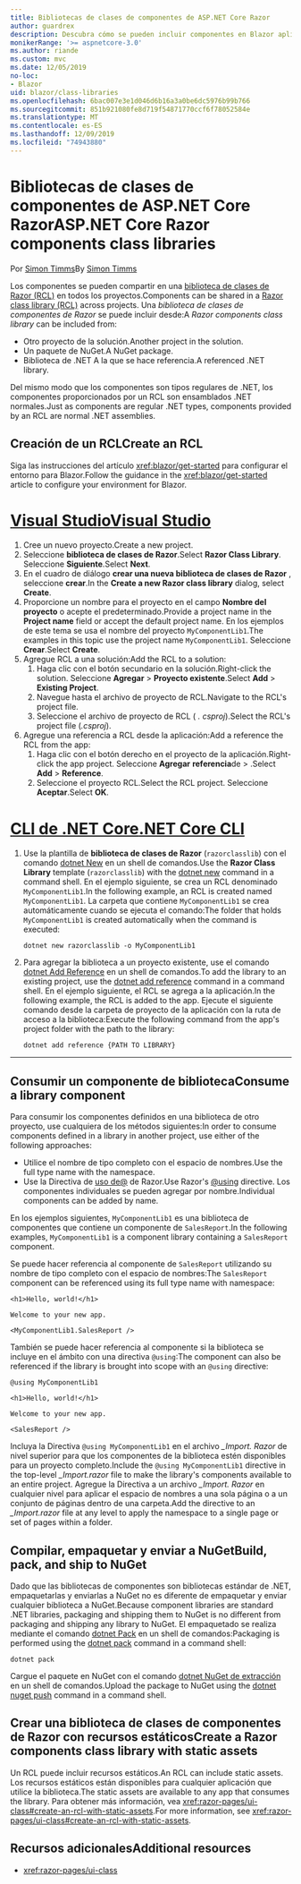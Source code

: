 ```yaml
---
title: Bibliotecas de clases de componentes de ASP.NET Core Razor
author: guardrex
description: Descubra cómo se pueden incluir componentes en Blazor aplicaciones desde una biblioteca de componentes externos.
monikerRange: '>= aspnetcore-3.0'
ms.author: riande
ms.custom: mvc
ms.date: 12/05/2019
no-loc:
- Blazor
uid: blazor/class-libraries
ms.openlocfilehash: 6bac007e3e1d046d6b16a3a0be6dc5976b99b766
ms.sourcegitcommit: 851b921080fe8d719f54871770ccf6f78052584e
ms.translationtype: MT
ms.contentlocale: es-ES
ms.lasthandoff: 12/09/2019
ms.locfileid: "74943880"
---
```

# <a name="aspnet-core-razor-components-class-libraries"></a><span data-ttu-id="38b0d-103">Bibliotecas de clases de componentes de ASP.NET Core Razor</span><span class="sxs-lookup"><span data-stu-id="38b0d-103">ASP.NET Core Razor components class libraries</span></span>

<span data-ttu-id="38b0d-104">Por [Simon Timms](https://github.com/stimms)</span><span class="sxs-lookup"><span data-stu-id="38b0d-104">By [Simon Timms](https://github.com/stimms)</span></span>

<span data-ttu-id="38b0d-105">Los componentes se pueden compartir en una [biblioteca de clases de Razor (RCL)](xref:razor-pages/ui-class) en todos los proyectos.</span><span class="sxs-lookup"><span data-stu-id="38b0d-105">Components can be shared in a [Razor class library (RCL)](xref:razor-pages/ui-class) across projects.</span></span> <span data-ttu-id="38b0d-106">Una *biblioteca de clases de componentes de Razor* se puede incluir desde:</span><span class="sxs-lookup"><span data-stu-id="38b0d-106">A *Razor components class library* can be included from:</span></span>

* <span data-ttu-id="38b0d-107">Otro proyecto de la solución.</span><span class="sxs-lookup"><span data-stu-id="38b0d-107">Another project in the solution.</span></span>
* <span data-ttu-id="38b0d-108">Un paquete de NuGet.</span><span class="sxs-lookup"><span data-stu-id="38b0d-108">A NuGet package.</span></span>
* <span data-ttu-id="38b0d-109">Biblioteca de .NET A la que se hace referencia.</span><span class="sxs-lookup"><span data-stu-id="38b0d-109">A referenced .NET library.</span></span>

<span data-ttu-id="38b0d-110">Del mismo modo que los componentes son tipos regulares de .NET, los componentes proporcionados por un RCL son ensamblados .NET normales.</span><span class="sxs-lookup"><span data-stu-id="38b0d-110">Just as components are regular .NET types, components provided by an RCL are normal .NET assemblies.</span></span>

## <a name="create-an-rcl"></a><span data-ttu-id="38b0d-111">Creación de un RCL</span><span class="sxs-lookup"><span data-stu-id="38b0d-111">Create an RCL</span></span>

<span data-ttu-id="38b0d-112">Siga las instrucciones del artículo <xref:blazor/get-started> para configurar el entorno para Blazor.</span><span class="sxs-lookup"><span data-stu-id="38b0d-112">Follow the guidance in the <xref:blazor/get-started> article to configure your environment for Blazor.</span></span>

# <a name="visual-studiotabvisual-studio"></a>[<span data-ttu-id="38b0d-113">Visual Studio</span><span class="sxs-lookup"><span data-stu-id="38b0d-113">Visual Studio</span></span>](#tab/visual-studio)

1. <span data-ttu-id="38b0d-114">Cree un nuevo proyecto.</span><span class="sxs-lookup"><span data-stu-id="38b0d-114">Create a new project.</span></span>
1. <span data-ttu-id="38b0d-115">Seleccione **biblioteca de clases de Razor**.</span><span class="sxs-lookup"><span data-stu-id="38b0d-115">Select **Razor Class Library**.</span></span> <span data-ttu-id="38b0d-116">Seleccione **Siguiente**.</span><span class="sxs-lookup"><span data-stu-id="38b0d-116">Select **Next**.</span></span>
1. <span data-ttu-id="38b0d-117">En el cuadro de diálogo **crear una nueva biblioteca de clases de Razor** , seleccione **crear**.</span><span class="sxs-lookup"><span data-stu-id="38b0d-117">In the **Create a new Razor class library** dialog, select **Create**.</span></span>
1. <span data-ttu-id="38b0d-118">Proporcione un nombre para el proyecto en el campo **Nombre del proyecto** o acepte el predeterminado.</span><span class="sxs-lookup"><span data-stu-id="38b0d-118">Provide a project name in the **Project name** field or accept the default project name.</span></span> <span data-ttu-id="38b0d-119">En los ejemplos de este tema se usa el nombre del proyecto `MyComponentLib1`.</span><span class="sxs-lookup"><span data-stu-id="38b0d-119">The examples in this topic use the project name `MyComponentLib1`.</span></span> <span data-ttu-id="38b0d-120">Seleccione **Crear**.</span><span class="sxs-lookup"><span data-stu-id="38b0d-120">Select **Create**.</span></span>
1. <span data-ttu-id="38b0d-121">Agregue RCL a una solución:</span><span class="sxs-lookup"><span data-stu-id="38b0d-121">Add the RCL to a solution:</span></span>
   1. <span data-ttu-id="38b0d-122">Haga clic con el botón secundario en la solución.</span><span class="sxs-lookup"><span data-stu-id="38b0d-122">Right-click the solution.</span></span> <span data-ttu-id="38b0d-123">Seleccione **Agregar** > **Proyecto existente**.</span><span class="sxs-lookup"><span data-stu-id="38b0d-123">Select **Add** > **Existing Project**.</span></span>
   1. <span data-ttu-id="38b0d-124">Navegue hasta el archivo de proyecto de RCL.</span><span class="sxs-lookup"><span data-stu-id="38b0d-124">Navigate to the RCL's project file.</span></span>
   1. <span data-ttu-id="38b0d-125">Seleccione el archivo de proyecto de RCL ( *. csproj*).</span><span class="sxs-lookup"><span data-stu-id="38b0d-125">Select the RCL's project file (*.csproj*).</span></span>
1. <span data-ttu-id="38b0d-126">Agregue una referencia a RCL desde la aplicación:</span><span class="sxs-lookup"><span data-stu-id="38b0d-126">Add a reference the RCL from the app:</span></span>
   1. <span data-ttu-id="38b0d-127">Haga clic con el botón derecho en el proyecto de la aplicación.</span><span class="sxs-lookup"><span data-stu-id="38b0d-127">Right-click the app project.</span></span> <span data-ttu-id="38b0d-128">Seleccione **Agregar** **referencia**de > .</span><span class="sxs-lookup"><span data-stu-id="38b0d-128">Select **Add** > **Reference**.</span></span>
   1. <span data-ttu-id="38b0d-129">Seleccione el proyecto RCL.</span><span class="sxs-lookup"><span data-stu-id="38b0d-129">Select the RCL project.</span></span> <span data-ttu-id="38b0d-130">Seleccione **Aceptar**.</span><span class="sxs-lookup"><span data-stu-id="38b0d-130">Select **OK**.</span></span>

# <a name="net-core-clitabnetcore-cli"></a>[<span data-ttu-id="38b0d-131">CLI de .NET Core</span><span class="sxs-lookup"><span data-stu-id="38b0d-131">.NET Core CLI</span></span>](#tab/netcore-cli)

1. <span data-ttu-id="38b0d-132">Use la plantilla de **biblioteca de clases de Razor** (`razorclasslib`) con el comando [dotnet New](/dotnet/core/tools/dotnet-new) en un shell de comandos.</span><span class="sxs-lookup"><span data-stu-id="38b0d-132">Use the **Razor Class Library** template (`razorclasslib`) with the [dotnet new](/dotnet/core/tools/dotnet-new) command in a command shell.</span></span> <span data-ttu-id="38b0d-133">En el ejemplo siguiente, se crea un RCL denominado `MyComponentLib1`.</span><span class="sxs-lookup"><span data-stu-id="38b0d-133">In the following example, an RCL is created named `MyComponentLib1`.</span></span> <span data-ttu-id="38b0d-134">La carpeta que contiene `MyComponentLib1` se crea automáticamente cuando se ejecuta el comando:</span><span class="sxs-lookup"><span data-stu-id="38b0d-134">The folder that holds `MyComponentLib1` is created automatically when the command is executed:</span></span>

   ```dotnetcli
   dotnet new razorclasslib -o MyComponentLib1
   ```

1. <span data-ttu-id="38b0d-135">Para agregar la biblioteca a un proyecto existente, use el comando [dotnet Add Reference](/dotnet/core/tools/dotnet-add-reference) en un shell de comandos.</span><span class="sxs-lookup"><span data-stu-id="38b0d-135">To add the library to an existing project, use the [dotnet add reference](/dotnet/core/tools/dotnet-add-reference) command in a command shell.</span></span> <span data-ttu-id="38b0d-136">En el ejemplo siguiente, el RCL se agrega a la aplicación.</span><span class="sxs-lookup"><span data-stu-id="38b0d-136">In the following example, the RCL is added to the app.</span></span> <span data-ttu-id="38b0d-137">Ejecute el siguiente comando desde la carpeta de proyecto de la aplicación con la ruta de acceso a la biblioteca:</span><span class="sxs-lookup"><span data-stu-id="38b0d-137">Execute the following command from the app's project folder with the path to the library:</span></span>

   ```dotnetcli
   dotnet add reference {PATH TO LIBRARY}
   ```

---

## <a name="consume-a-library-component"></a><span data-ttu-id="38b0d-138">Consumir un componente de biblioteca</span><span class="sxs-lookup"><span data-stu-id="38b0d-138">Consume a library component</span></span>

<span data-ttu-id="38b0d-139">Para consumir los componentes definidos en una biblioteca de otro proyecto, use cualquiera de los métodos siguientes:</span><span class="sxs-lookup"><span data-stu-id="38b0d-139">In order to consume components defined in a library in another project, use either of the following approaches:</span></span>

* <span data-ttu-id="38b0d-140">Utilice el nombre de tipo completo con el espacio de nombres.</span><span class="sxs-lookup"><span data-stu-id="38b0d-140">Use the full type name with the namespace.</span></span>
* <span data-ttu-id="38b0d-141">Use la Directiva de [uso de\@](xref:mvc/views/razor#using) de Razor.</span><span class="sxs-lookup"><span data-stu-id="38b0d-141">Use Razor's [\@using](xref:mvc/views/razor#using) directive.</span></span> <span data-ttu-id="38b0d-142">Los componentes individuales se pueden agregar por nombre.</span><span class="sxs-lookup"><span data-stu-id="38b0d-142">Individual components can be added by name.</span></span>

<span data-ttu-id="38b0d-143">En los ejemplos siguientes, `MyComponentLib1` es una biblioteca de componentes que contiene un componente de `SalesReport`.</span><span class="sxs-lookup"><span data-stu-id="38b0d-143">In the following examples, `MyComponentLib1` is a component library containing a `SalesReport` component.</span></span>

<span data-ttu-id="38b0d-144">Se puede hacer referencia al componente de `SalesReport` utilizando su nombre de tipo completo con el espacio de nombres:</span><span class="sxs-lookup"><span data-stu-id="38b0d-144">The `SalesReport` component can be referenced using its full type name with namespace:</span></span>

```razor
<h1>Hello, world!</h1>

Welcome to your new app.

<MyComponentLib1.SalesReport />
```

<span data-ttu-id="38b0d-145">También se puede hacer referencia al componente si la biblioteca se incluye en el ámbito con una directiva `@using`:</span><span class="sxs-lookup"><span data-stu-id="38b0d-145">The component can also be referenced if the library is brought into scope with an `@using` directive:</span></span>

```razor
@using MyComponentLib1

<h1>Hello, world!</h1>

Welcome to your new app.

<SalesReport />
```

<span data-ttu-id="38b0d-146">Incluya la Directiva `@using MyComponentLib1` en el archivo *_Import. Razor* de nivel superior para que los componentes de la biblioteca estén disponibles para un proyecto completo.</span><span class="sxs-lookup"><span data-stu-id="38b0d-146">Include the `@using MyComponentLib1` directive in the top-level *_Import.razor* file to make the library's components available to an entire project.</span></span> <span data-ttu-id="38b0d-147">Agregue la Directiva a un archivo *_Import. Razor* en cualquier nivel para aplicar el espacio de nombres a una sola página o a un conjunto de páginas dentro de una carpeta.</span><span class="sxs-lookup"><span data-stu-id="38b0d-147">Add the directive to an *_Import.razor* file at any level to apply the namespace to a single page or set of pages within a folder.</span></span>

## <a name="build-pack-and-ship-to-nuget"></a><span data-ttu-id="38b0d-148">Compilar, empaquetar y enviar a NuGet</span><span class="sxs-lookup"><span data-stu-id="38b0d-148">Build, pack, and ship to NuGet</span></span>

<span data-ttu-id="38b0d-149">Dado que las bibliotecas de componentes son bibliotecas estándar de .NET, empaquetarlas y enviarlas a NuGet no es diferente de empaquetar y enviar cualquier biblioteca a NuGet.</span><span class="sxs-lookup"><span data-stu-id="38b0d-149">Because component libraries are standard .NET libraries, packaging and shipping them to NuGet is no different from packaging and shipping any library to NuGet.</span></span> <span data-ttu-id="38b0d-150">El empaquetado se realiza mediante el comando [dotnet Pack](/dotnet/core/tools/dotnet-pack) en un shell de comandos:</span><span class="sxs-lookup"><span data-stu-id="38b0d-150">Packaging is performed using the [dotnet pack](/dotnet/core/tools/dotnet-pack) command in a command shell:</span></span>

```dotnetcli
dotnet pack
```

<span data-ttu-id="38b0d-151">Cargue el paquete en NuGet con el comando [dotnet NuGet de extracción](/dotnet/core/tools/dotnet-nuget-push) en un shell de comandos.</span><span class="sxs-lookup"><span data-stu-id="38b0d-151">Upload the package to NuGet using the [dotnet nuget push](/dotnet/core/tools/dotnet-nuget-push) command in a command shell.</span></span>

## <a name="create-a-razor-components-class-library-with-static-assets"></a><span data-ttu-id="38b0d-152">Crear una biblioteca de clases de componentes de Razor con recursos estáticos</span><span class="sxs-lookup"><span data-stu-id="38b0d-152">Create a Razor components class library with static assets</span></span>

<span data-ttu-id="38b0d-153">Un RCL puede incluir recursos estáticos.</span><span class="sxs-lookup"><span data-stu-id="38b0d-153">An RCL can include static assets.</span></span> <span data-ttu-id="38b0d-154">Los recursos estáticos están disponibles para cualquier aplicación que utilice la biblioteca.</span><span class="sxs-lookup"><span data-stu-id="38b0d-154">The static assets are available to any app that consumes the library.</span></span> <span data-ttu-id="38b0d-155">Para obtener más información, vea <xref:razor-pages/ui-class#create-an-rcl-with-static-assets>.</span><span class="sxs-lookup"><span data-stu-id="38b0d-155">For more information, see <xref:razor-pages/ui-class#create-an-rcl-with-static-assets>.</span></span>

## <a name="additional-resources"></a><span data-ttu-id="38b0d-156">Recursos adicionales</span><span class="sxs-lookup"><span data-stu-id="38b0d-156">Additional resources</span></span>

* <xref:razor-pages/ui-class>
